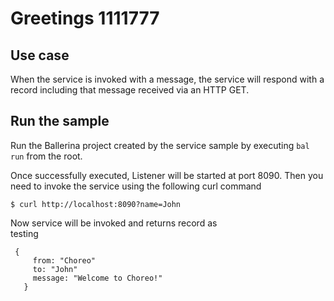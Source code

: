 # Greetings 1111777
## Use case
When the service is invoked with a message, the service will respond with a record including that message received via an HTTP GET.

## Run the sample
Run the Ballerina project created by the service sample by executing `bal run` from the root.

Once successfully executed, Listener will be started at port 8090. Then you need to invoke the service using the following curl command
```
$ curl http://localhost:8090?name=John
```
Now service will be invoked and returns record as  
testing
```
 {
     from: "Choreo"
     to: "John"
     message: "Welcome to Choreo!"
   }
```
